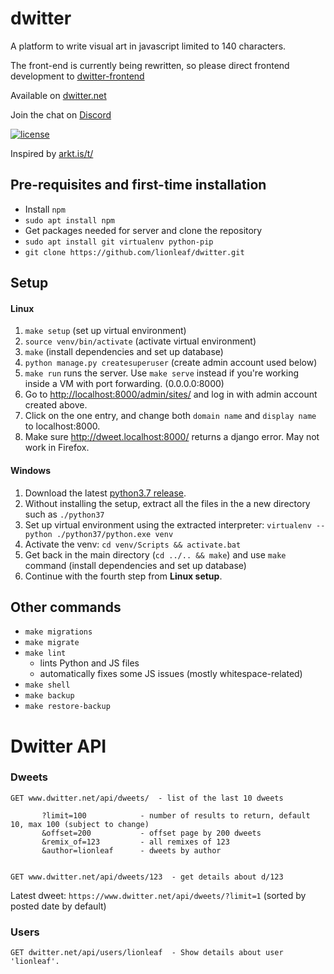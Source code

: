 # dwitter

A platform to write visual art in javascript limited to 140 characters.

The front-end is currently being rewritten, so please direct frontend development to [dwitter-frontend](https://www.github.com/dwitter-net/dwitter-frontend)

Available on [dwitter.net](http://dwitter.net)

Join the chat on [Discord](https://discord.gg/r5nXDsQ)

[![license](https://img.shields.io/github/license/lionleaf/dwitter.svg)]()

Inspired by [arkt.is/t/](http://arkt.is/t/Yy53aWR0aD0yZTM7eC5maWxsUmVjdCgxNTAsMTUwKlModCkrMTUwLDE1MCwxNTAp)


## Pre-requisites and first-time installation
* Install `npm`
* `sudo apt install npm`
*  Get packages needed for server and clone the repository
* `sudo apt install git virtualenv python-pip`
* `git clone https://github.com/lionleaf/dwitter.git`

## Setup
#### **Linux**
1. `make setup` (set up virtual environment)
2. `source venv/bin/activate` (activate virtual environment)
3. `make` (install dependencies and set up database)
4. `python manage.py createsuperuser` (create admin account used below)
5. `make run` runs the server. Use `make serve` instead if you're working inside a VM with port forwarding. (0.0.0.0:8000)
6. Go to [http://localhost:8000/admin/sites/](http://localhost:8000/admin/sites/) and log in with admin account created above.
7. Click on the one entry, and change both `domain name` and `display name` to localhost:8000.
8. Make sure http://dweet.localhost:8000/ returns a django error. May not work in Firefox.

#### **Windows**
1. Download the latest [python3.7 release]("https://www.python.org/downloads/windows/").
2. Without installing the setup, extract all the files in the a new directory such as `./python37`
3. Set up virtual environment using the extracted interpreter: `virtualenv --python ./python37/python.exe venv`
4. Activate the venv: `cd venv/Scripts && activate.bat`
5. Get back in the main directory (`cd ../.. && make`) and use `make` command (install dependencies and set up database)
6. Continue with the fourth step from **Linux setup**.

## Other commands
* `make migrations`
* `make migrate`
* `make lint`
  * lints Python and JS files
  * automatically fixes some JS issues (mostly whitespace-related)
* `make shell`
* `make backup`
* `make restore-backup`


# Dwitter API

### Dweets
```
GET www.dwitter.net/api/dweets/  - list of the last 10 dweets

       ?limit=100            - number of results to return, default 10, max 100 (subject to change)
       &offset=200           - offset page by 200 dweets
       &remix_of=123         - all remixes of 123
       &author=lionleaf      - dweets by author


GET www.dwitter.net/api/dweets/123  - get details about d/123
```

Latest dweet: `https://www.dwitter.net/api/dweets/?limit=1`  (sorted by posted date by default)


### Users
```
GET dwitter.net/api/users/lionleaf  - Show details about user 'lionleaf'.
```

